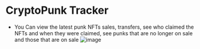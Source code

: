 # CryptoPunk Tracker
- You Can view the latest punk NFTs sales, transfers, see who claimed the NFTs and when they were claimed, see punks that are no longer on sale and those that are on sale
![image](https://github.com/user-attachments/assets/e80e8b11-e2fa-4393-8bb8-f65e59aab2db)
